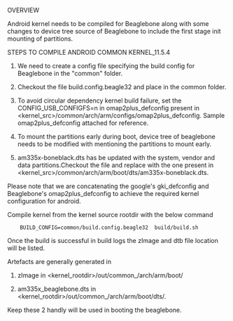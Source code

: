 OVERVIEW

Android kernel needs to be compiled for Beaglebone along with some changes to device tree source of Beaglebone to include the first stage init mounting of partitions.


STEPS TO COMPILE ANDROID COMMON KERNEL_11.5.4 

1. We need to create a config file specifying the build config for Beaglebone in the "common" folder.

2. Checkout the file build.config.beagle32 and place in the common folder.

3. To avoid circular dependency kernel build failure, set the CONFIG_USB_CONFIGFS=n in omap2plus_defconfig present in <kernel_src>/common/arch/arm/configs/omap2plus_defconfig. Sample omap2plus_defconfig attached for reference.

4. To mount the partitions early during boot, device tree of beaglebone needs to be modified with mentioning the partitions to mount early. 

5. am335x-boneblack.dts  has be updated with the system, vendor and data partitions.Checkout the file and replace with the one present in 
    <kernel_src>/common/arch/arm/boot/dts/am335x-boneblack.dts.


Please note that we are concatenating the google's gki_defconfig and Beaglebone's omap2plus_defconfig to achieve the required kernel configuration for android.

Compile kernel from the kernel source rootdir with the below command

		BUILD_CONFIG=common/build.config.beagle32  build/build.sh 

Once the build is successful in build logs the zImage and dtb file location will be listed.

Artefacts are generally generated in 

1. zImage in <kernel_rootdir>/out/common_<kernel-ver>/arch/arm/boot/

2. am335x_beaglebone.dts in <kernel_rootdir>/out/common_<kernel-ver>/arch/arm/boot/dts/.

Keep these 2 handly will be used in booting the beaglebone.



